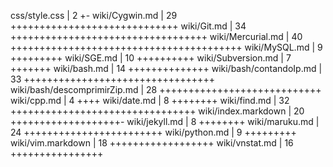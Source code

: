 css/style.css                  |    2 +-
 wiki/Cygwin.md                 |   29 +++++++++++++++++++++++++++++
 wiki/Git.md                    |   34 ++++++++++++++++++++++++++++++++++
 wiki/Mercurial.md              |   40 ++++++++++++++++++++++++++++++++++++++++
 wiki/MySQL.md                  |    9 +++++++++
 wiki/SGE.md                    |   10 ++++++++++
 wiki/Subversion.md             |    7 +++++++
 wiki/bash.md                   |   14 ++++++++++++++
 wiki/bash/contandoIp.md        |   33 +++++++++++++++++++++++++++++++++
 wiki/bash/descomprimirZip.md   |   28 ++++++++++++++++++++++++++++
 wiki/cpp.md                    |    4 ++++
 wiki/date.md                   |    8 ++++++++
 wiki/find.md                   |   32 ++++++++++++++++++++++++++++++++
 wiki/index.markdown            |   20 +++++++++++++++++++-
 wiki/jekyll.md                 |    8 ++++++++
 wiki/maruku.md                 |   24 ++++++++++++++++++++++++
 wiki/python.md                 |    9 +++++++++
 wiki/vim.markdown              |   18 ++++++++++++++++++
 wiki/vnstat.md                 |   16 ++++++++++++++++
